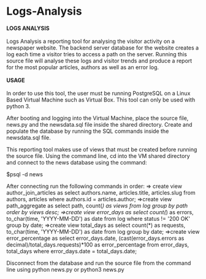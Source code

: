 # Logs-Analysis
<b>LOGS ANALYSIS</b><br><br>
Logs Analysis a reporting tool for analysing the visitor activity on a newspaper website. The backend server database for the website creates a log each time a visitor tries to access a path on the server. Running this source file will analyse these logs and visitor trends and produce a report for the most popular articles, authors as well as an error log.
<br><br><b>USAGE</b><br><br>
In order to use this tool, the user must be running PostgreSQL on a Linux Based Virtual Machine such as Virtual Box. This tool can only be used with python 3.

After booting and logging into the Virtual Machine, place the source file, news.py and the newsdata.sql file inside the shared directory. Create and populate the database by running the SQL commands inside the newsdata.sql file.


This reporting tool makes use of views that must be created before running the source file. Using the command line, cd into the VM shared directory and connect to the news database using the command:

$psql -d news

After connecting run the following commands in order:
=> create view author_join_articles as select authors.name, articles.title, articles.slug from authors, articles where authors.id = articles.author;
=>create view path_aggregate as select path, count(*) as views from log group by path order by views desc;
=>create view error_days as select count(*) as errors, to_char(time, 'YYYY-MM-DD') as date from log where status != '200 OK' group by date;
=>create view total_days as select count(*) as requests, to_char(time, 'YYYY-MM-DD') as date from log group by date;
=>create view error_percentage as select error_days.date, (cast(error_days.errors as decimal)/total_days.requests)*100 as error_percentage from error_days, total_days where error_days.date = total_days.date;

Disconnect from the database and run the source file from the command line using python news.py or python3 news.py
